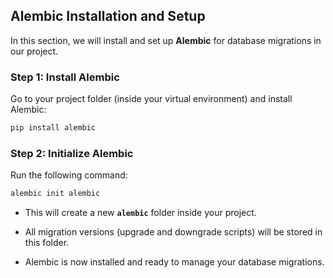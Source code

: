 ## Alembic Installation and Setup

In this section, we will install and set up **Alembic** for database migrations in our project.

### Step 1: Install Alembic

Go to your project folder (inside your virtual environment) and install Alembic:

```bash
pip install alembic
```

### Step 2: Initialize Alembic

Run the following command:

```bash
alembic init alembic
```

- This will create a new **`alembic`** folder inside your project.
- All migration versions (upgrade and downgrade scripts) will be stored in this folder.

- Alembic is now installed and ready to manage your database migrations.
